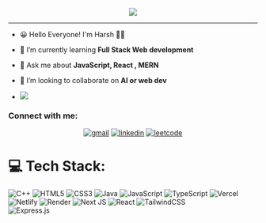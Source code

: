 <p align="center">
  <img src="https://github.com/HarshR144/HarshR144/assets/112339307/3f6ccbe7-845c-4c67-9297-d2a9919dae63">
</p>

---
- 😀 Hello Everyone! I'm Harsh 👨‍💻

- 🌱 I’m currently learning **Full Stack Web development**

- 💬 Ask me about **JavaScript, React , MERN**

- 👯 I’m looking to collaborate on **AI or web dev**


  
- [![](https://visitcount.itsvg.in/api?id=HarshR144&icon=7&color=12)](https://visitcount.itsvg.in)


<h3 align="left">Connect with me:</h3>
<p align="left">
</p>
<p align="center"> 
   <a href="mailto:harsh.repal2003@gmail.com"><img src="https://img.icons8.com/doodle/96/000000/gmail-new.png" title="gmail"/></a>
  <a href="https://www.linkedin.com/in/harsh-repal-665a17229/"><img src="https://img.icons8.com/doodle/96/000000/linkedin-circled.png" title="linkedin"/></a>
  <a href="https://leetcode.com/u/harshr40/"><img src="https://img.icons8.com/?size=96&id=fiCYSJOnXi7E&format=png&color=000000" title="leetcode"/></a>
</p>


# 💻 Tech Stack:
![C++](https://img.shields.io/badge/c++-%2300599C.svg?style=for-the-badge&logo=c%2B%2B&logoColor=white) ![HTML5](https://img.shields.io/badge/html5-%23E34F26.svg?style=for-the-badge&logo=html5&logoColor=white) ![CSS3](https://img.shields.io/badge/css3-%231572B6.svg?style=for-the-badge&logo=css3&logoColor=white) ![Java](https://img.shields.io/badge/java-%23ED8B00.svg?style=for-the-badge&logo=openjdk&logoColor=white) ![JavaScript](https://img.shields.io/badge/javascript-%23323330.svg?style=for-the-badge&logo=javascript&logoColor=%23F7DF1E) ![TypeScript](https://img.shields.io/badge/typescript-%23007ACC.svg?style=for-the-badge&logo=typescript&logoColor=white) ![Vercel](https://img.shields.io/badge/vercel-%23000000.svg?style=for-the-badge&logo=vercel&logoColor=white) ![Netlify](https://img.shields.io/badge/netlify-%23000000.svg?style=for-the-badge&logo=netlify&logoColor=#00C7B7) ![Render](https://img.shields.io/badge/Render-%46E3B7.svg?style=for-the-badge&logo=render&logoColor=white) ![Next JS](https://img.shields.io/badge/Next-black?style=for-the-badge&logo=next.js&logoColor=white) ![React](https://img.shields.io/badge/react-%2320232a.svg?style=for-the-badge&logo=react&logoColor=%2361DAFB) ![TailwindCSS](https://img.shields.io/badge/tailwindcss-%2338B2AC.svg?style=for-the-badge&logo=tailwind-css&logoColor=white) <br/>![Express.js](https://img.shields.io/badge/express.js-%23404d59.svg?style=for-the-badge&logo=express&logoColor=%2361DAFB)




